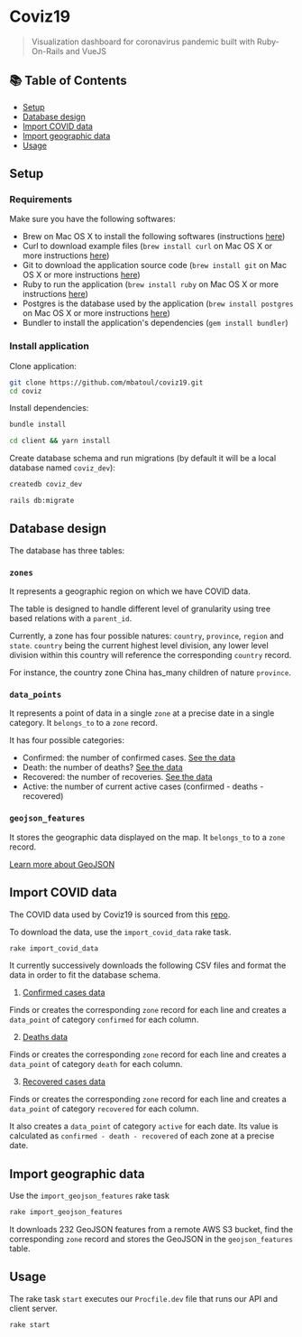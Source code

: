 # Coviz19

> Visualization dashboard for coronavirus pandemic built with Ruby-On-Rails and VueJS

## :books: Table of Contents

- [Setup](#setup)
- [Database design](#database-design)
- [Import COVID data](#import-covid-data)
- [Import geographic data](#import-geographic-data)
- [Usage](#usage)

## Setup

### Requirements

Make sure you have the following softwares:

- Brew on Mac OS X to install the following softwares (instructions [here](https://brew.sh/))
- Curl to download example files (`brew install curl` on Mac OS X or more instructions [here](https://github.com/curl/curl/blob/master/docs/INSTALL.md))
- Git to download the application source code (`brew install git` on Mac OS X or more instructions [here](https://git-scm.com/book/en/v2/Getting-Started-Installing-Git))
- Ruby to run the application (`brew install ruby` on Mac OS X or more instructions [here](https://www.ruby-lang.org/en/documentation/installation/))
- Postgres is the database used by the application (`brew install postgres` on Mac OS X or more instructions [here](https://www.postgresql.org/docs/current/tutorial-install.html))
- Bundler to install the application's dependencies (`gem install bundler`)

### Install application

Clone application:

```sh
git clone https://github.com/mbatoul/coviz19.git
cd coviz
```

Install dependencies:

```sh
bundle install
```
```sh
cd client && yarn install
```

Create database schema and run migrations (by default it will be a local database named `coviz_dev`):

```sh
createdb coviz_dev
```

```sh
rails db:migrate
```
## Database design

The database has three tables:

### `zones`

It represents a geographic region on which we have COVID data.

The table is designed to handle different level of granularity using tree based relations with a `parent_id`.

Currently, a zone has four possible natures: `country`, `province`, `region` and `state`. `country` being the current highest level division, any lower level division within this country will reference the corresponding `country` record.

For instance, the country zone China has_many children of nature `province`.

### `data_points`

It represents a point of data in a single `zone` at a precise date in a single category. It `belongs_to` to a `zone` record.

It has four possible categories:

- Confirmed: the number of confirmed cases. [See the data](https://github.com/CSSEGISandData/COVID-19/blob/master/csse_covid_19_data/csse_covid_19_time_series/time_series_covid19_confirmed_global.csv)
- Death: the number of deaths? [See the data](https://github.com/CSSEGISandData/COVID-19/blob/master/csse_covid_19_data/csse_covid_19_time_series/time_series_covid19_deaths_global.csv)
- Recovered: the number of recoveries. [See the data](https://github.com/CSSEGISandData/COVID-19/blob/master/csse_covid_19_data/csse_covid_19_time_series/time_series_covid19_recovered_global.csv)
- Active: the number of current active cases (confirmed - deaths - recovered)

### `geojson_features`

It stores the geographic data displayed on the map. It `belongs_to` to a `zone` record.

[Learn more about GeoJSON](https://fr.wikipedia.org/wiki/GeoJSON)

## Import COVID data

The COVID data used by Coviz19 is sourced from this [repo](https://github.com/CSSEGISandData/COVID-19/tree/master/csse_covid_19_data/csse_covid_19_time_series).

To download the data, use the `import_covid_data` rake task.

```sh
rake import_covid_data
```

It currently successively downloads the following CSV files and format the data in order to fit the database schema.

1. [Confirmed cases data](https://github.com/CSSEGISandData/COVID-19/blob/master/csse_covid_19_data/csse_covid_19_time_series/time_series_covid19_confirmed_global.csv)

Finds or creates the corresponding `zone` record  for each line and creates a `data_point` of category `confirmed` for each column.

2. [Deaths data](https://github.com/CSSEGISandData/COVID-19/blob/master/csse_covid_19_data/csse_covid_19_time_series/time_series_covid19_deaths_global.csv)

Finds or creates the corresponding `zone` record  for each line and creates a `data_point` of category `death` for each column.

3. [Recovered cases data](https://github.com/CSSEGISandData/COVID-19/blob/master/csse_covid_19_data/csse_covid_19_time_series/time_series_covid19_recovered_global.csv)

Finds or creates the corresponding `zone` record  for each line and creates a `data_point` of category `recovered` for each column.

It also creates a `data_point` of category `active` for each date. Its value is calculated as `confirmed - death - recovered` of each zone at a precise date.

## Import geographic data

Use the `import_geojson_features` rake task

```sh
rake import_geojson_features
```

It downloads 232 GeoJSON features from a remote AWS S3 bucket, find the corresponding `zone` record and stores the GeoJSON in the `geojson_features` table.


## Usage

The rake task `start` executes our `Procfile.dev` file that runs our API and client server.

```sh
rake start
```
